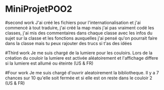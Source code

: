 MiniProjetPOO2
==============
#second work
J'ai créé les fichiers pour l'internationalisation et j'ai commencé à tout traduire, j'ai créé la map mais j'ai pas vraiment
codé les classes, j'ai mis des commentaires dans chaque classe avec les infos du sujet sur la classe et les fonctions auxquelles
j'ai pensé qu'on pourrait faire dans la classe mais tu peux rajouter des trucs si t'as des idées


#Third work
Je me suis chargé de la lumiere pour les couloirs. Lors de la création du couloir la lumiere est activée aléatoirement et l'affichage differe si la lumiere est allumé ou éteinte (US & FR)

#Four work
Je me suis chargé d'ouvrir aleatoirement la bibliotheque. Il y a 7 chances sur 10 qu'elle soit fermée et si elle est on reste dans le couloir 2 (US & FR)
